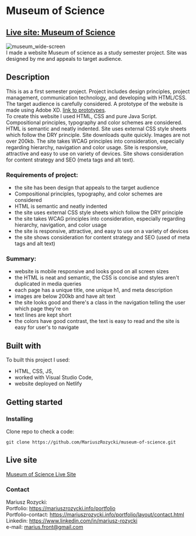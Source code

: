 # Museum of Science
## [Live site: Museum of Science](https://wizardly-hugle-cb8551.netlify.app/)
![museum_wide-screen](https://user-images.githubusercontent.com/55709542/224541806-bc8a9e3a-8ff3-40df-afcc-207f25325037.jpg) <br>
I made a website Museum of science as a study semester project. Site was designed by me and appeals to target audience.

## Description
This is as a first semester project. Project includes design principles, project management, communication technology, and developing with HTML/CSS. 
The target audience is carefully considered. A prototype of the website is made using Adobe XD. [link to prototypes](https://xd.adobe.com/view/233a9331-2653-4c76-80d0-bb6d72fadf3d-7669). <br> 
To create this website I used HTML, CSS and pure Java Script.
Compositional principles, typography and color schemes are considered.
HTML is semantic and neatly indented. 
Site uses external CSS style sheets which follow the DRY principle.
Site downloads quite quickly. Images are not over 200kb.
The site takes WCAG principles into consideration, especially regarding hierarchy, navigation and color usage.
Site is responsive, attractive and easy to use on variety of devices.
Site shows consideration for content strategy and SEO (meta tags and alt text).

### Requirements of project:
- the site has been design that appeals to the target audience
- Compositional principles, typography, and color schemes are considered
- HTML is semantic and neatly indented
- the site uses external CSS style sheets which follow the DRY principle
- the site takes WCAG principles into consideration, especially regarding hierarchy, navigation, and color usage
- the site is responsive, attractive, and easy to use on a variety of devices
- the site shows consideration for content strategy and SEO (used of meta tags and alt text)

### Summary:
- website is mobile responsive and looks good on all screen sizes
- the HTML is neat and semantic, the CSS is concise and styles aren't duplicated in media queries
- each page has a unique title, one unique h1, and meta description
- images are below 200kb and have alt text
- the site looks good and there's a class in the navigation telling the user which page they're on
- text lines are kept short
- the colors have good contrast, the text is easy to read and the site is easy for user's to navigate

## Built with
To built this project I used:
- HTML, CSS, JS,
- worked with Visual Studio Code,
- website deployed on Netlify

## Getting started

### Installing
Clone repo to check a code:<br>
```
git clone https://github.com/MariuszRozycki/museum-of-science.git
```

## Live site <br>
[Museum of Science Live Site](https://wizardly-hugle-cb8551.netlify.app/)


### Contact
Mariusz Rozycki: <br>
Portfolio: https://mariuszrozycki.info/portfolio <br>
Portfolio-contact: https://mariuszrozycki.info/portfolio/layout/contact.html <br>
Linkedin: https://www.linkedin.com/in/mariusz-rozycki <br>
e-mail: <marius.front@gmail.com>
